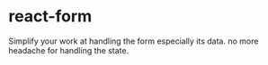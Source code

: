 # react-form
Simplify your work at handling the form especially its data. no more headache for handling the state.

